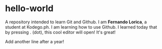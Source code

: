 # hello-world
A repository intended to learn Git and Github.
I am **Fernando Lorica**, a student at Kodego.ph. I am learning how to use Github.
I learned today that by pressing . (dot), this cool editor will open! It's great! 

Add another line after a year!
